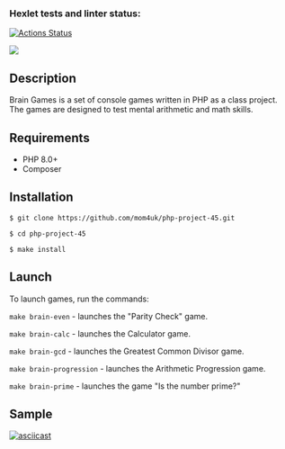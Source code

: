 ### Hexlet tests and linter status:
[![Actions Status](https://github.com/mom4uk/php-project-45/actions/workflows/hexlet-check.yml/badge.svg)](https://github.com/mom4uk/php-project-45/actions)

<a href="https://codeclimate.com/github/mom4uk/php-project-45/maintainability"><img src="https://api.codeclimate.com/v1/badges/d97987dad9290c75ccbb/maintainability" /></a>

## Description

Brain Games is a set of console games written in PHP as a class project. The games are designed to test mental arithmetic and math skills.

## Requirements

- PHP 8.0+
- Composer

## Installation

```
$ git clone https://github.com/mom4uk/php-project-45.git

$ cd php-project-45

$ make install
```

## Launch

To launch games, run the commands:

`make brain-even` - launches the "Parity Check" game.

`make brain-calc` - launches the Calculator game.

`make brain-gcd` - launches the Greatest Common Divisor game.

`make brain-progression` - launches the Arithmetic Progression game.

`make brain-prime` - launches the game "Is the number prime?"

## Sample

[![asciicast](https://asciinema.org/a/2IKI0cGsNyHauVGXWKjBzHR4j.svg)](https://asciinema.org/a/2IKI0cGsNyHauVGXWKjBzHR4j)